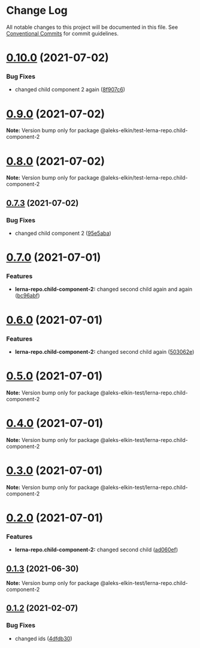 # Change Log

All notable changes to this project will be documented in this file.
See [Conventional Commits](https://conventionalcommits.org) for commit guidelines.

# [0.10.0](https://github.com/aleks-elkin/lerna-github-actions/compare/v0.9.0...v0.10.0) (2021-07-02)


### Bug Fixes

* changed child component 2 again ([8f907c6](https://github.com/aleks-elkin/lerna-github-actions/commit/8f907c660670a757a8636492697e80f1b06db8c3))





# [0.9.0](https://github.com/aleks-elkin/lerna-github-actions/compare/v0.8.1...v0.9.0) (2021-07-02)

**Note:** Version bump only for package @aleks-elkin/test-lerna-repo.child-component-2





# [0.8.0](https://github.com/aleks-elkin/lerna-github-actions/compare/v0.7.3...v0.8.0) (2021-07-02)

**Note:** Version bump only for package @aleks-elkin/test-lerna-repo.child-component-2





## [0.7.3](https://github.com/aleks-elkin/lerna-github-actions/compare/v0.7.2...v0.7.3) (2021-07-02)


### Bug Fixes

* changed child component 2 ([95e5aba](https://github.com/aleks-elkin/lerna-github-actions/commit/95e5aba1b9e2a26ffd8546eb9febf3ece0a430ae))





# [0.7.0](https://github.com/aleks-elkin/lerna-github-actions/compare/v0.6.0...v0.7.0) (2021-07-01)


### Features

* **lerna-repo.child-component-2:** changed second child again and again ([bc96abf](https://github.com/aleks-elkin/lerna-github-actions/commit/bc96abf70aa63922d90b86dbbe8a42b62b94c699))





# [0.6.0](https://github.com/aleks-elkin/lerna-github-actions/compare/v0.5.0...v0.6.0) (2021-07-01)


### Features

* **lerna-repo.child-component-2:** changed second child again ([503062e](https://github.com/aleks-elkin/lerna-github-actions/commit/503062e8711b6c671e39fb7a370aeb40c62422c3))





# [0.5.0](https://github.com/aleks-elkin/lerna-github-actions/compare/v0.4.0...v0.5.0) (2021-07-01)

**Note:** Version bump only for package @aleks-elkin-test/lerna-repo.child-component-2





# [0.4.0](https://github.com/aleks-elkin/lerna-github-actions/compare/v0.3.0...v0.4.0) (2021-07-01)

**Note:** Version bump only for package @aleks-elkin-test/lerna-repo.child-component-2





# [0.3.0](https://github.com/aleks-elkin/lerna-github-actions/compare/v0.2.0...v0.3.0) (2021-07-01)

**Note:** Version bump only for package @aleks-elkin-test/lerna-repo.child-component-2





# [0.2.0](https://github.com/aleks-elkin/lerna-github-actions/compare/v0.1.3...v0.2.0) (2021-07-01)


### Features

* **lerna-repo.child-component-2:** changed second child ([ad060ef](https://github.com/aleks-elkin/lerna-github-actions/commit/ad060efa8f7f05d0f21b9eb17dc4a7bb9425448d))





## [0.1.3](https://github.com/aleks-elkin/lerna-github-actions/compare/v0.1.2...v0.1.3) (2021-06-30)

**Note:** Version bump only for package @aleks-elkin-test/lerna-repo.child-component-2





## [0.1.2](https://github.com/aleks-elkin/lerna-github-actions/compare/v0.1.1...v0.1.2) (2021-02-07)


### Bug Fixes

* changed ids ([4dfdb30](https://github.com/aleks-elkin/lerna-github-actions/commit/4dfdb3052f540e3821902f833978d7ccc57712bc))

